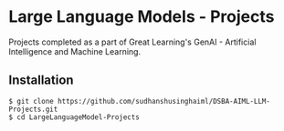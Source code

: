 # Large Language Models - Projects

Projects completed as a part of Great Learning's GenAI - Artificial Intelligence and Machine Learning.

## Installation
```
$ git clone https://github.com/sudhanshusinghaiml/DSBA-AIML-LLM-Projects.git
$ cd LargeLanguageModel-Projects
```